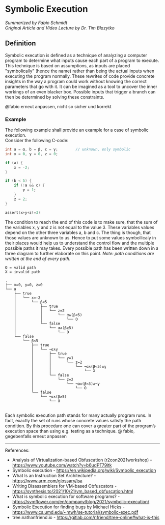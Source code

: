 # Symbolic Execution
_Summarized by Fabio Schmidt<br/>
Original Article and Video Lecture by Dr. Tim Blazytko_<br/>



## Definition
Symbolic execution is defined as a technique of analyzing a computer program to determine what inputs cause each part of a program to execute.
This technique is based on assumptions, as inputs are placed "symbolically" (hence the name) rather than being the actual inputs when executing the program normally.
These rewrites of code provide concrete insights in the way a program could work without knowing the correct parameters that go with it. It can be imagined as a tool to uncover the inner workings of an even blacker box.
Possible inputs that trigger a branch can then be determined by solving these constraints.

@fabio erneut anpassen, nicht so sicher und korrekt

### Example
The following example shall provide an example for a case of symbolic execution.<br>
Consider the following C-code:
```C
int a = α, b = β, c = γ; 		// unknown, only symbolic
int x = 0, y = 0, z = 0;

if (a) {
	x = -2;
}

if (b < 5) {
	if (!a && c) {
		y = 1;
	}
	z = 2;
}

assert(x+y+z!=3)
```
The condition to reach the end of this code is to make sure, that the sum of the variables x, y and z is not equal to the value 3. These variables values depend on the other three variables a, b and c. The thing is though, that those values are unknown to us. Hence to put some values symbollicaly in their places would help us to understand the control flow and the multiple possible paths it may takes.
Every possible path has been written down in a three diagram to further elaborate on this point.
_Note: path conditions are written at the end of every path._
<br>
```
O = valid path
X = invalid path

.
├── x=0, y=0, z=0
└── α
    ├── true
    │   └── x=-2
    │       └── β<5
    │           ├── true
    │           │   └── z=2
    │           │       └── α∧(β<5)
    │           │           └── O
    │           └── false
    │               └── α∧(β≥5)
    │                   └── O
    └── false
        └── β<5
            ├── true
            │   └── ¬α∧γ
            │       ├── true
            │       │   └── y=1
            │       │       └── z=2
            │       │           └── ¬α∧(β<5)∧γ
            │       │               └── X
            │       └── false
            │           └── z=2
            │               └── ¬α∧(β<5)∧¬γ
            │                   └── O
            └── false
                └── ¬α∧(β≥5)
                    └── O
```
<br/>
Each symbolic execution path stands for many actually program runs. In fact, exactly the set of runs whose concrete values satisfy the path condition.
By this procedure one can cover a greater part of the program’s execution space than using e.g. testing as a technique.
@ fabio, gegebenfalls erneut anpassen




---

References:
- Analysis of Virtualization-based Obfuscation (r2con2021workshop) - https://www.youtube.com/watch?v=b6udPT79itk
- Symbolic execution - https://en.wikipedia.org/wiki/Symbolic_execution
- What Is an Instruction Set Architecture? - https://www.arm.com/glossary/isa
- Writing Disassemblers for VM-based Obfuscators - https://synthesis.to/2021/10/21/vm_based_obfuscation.html
- What is symbolic execution for software programs? - https://symflower.com/en/company/blog/2021/symbolic-execution/
- Symbolic Execution for finding bugs by Michael Hicks - https://www.cs.umd.edu/~mwh/se-tutorial/symbolic-exec.pdf
- tree.nathanfriend.io - https://gitlab.com/nfriend/tree-online#what-is-this


